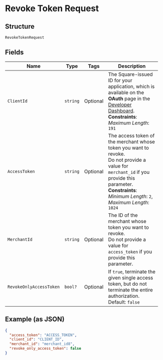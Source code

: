 
# Revoke Token Request

## Structure

`RevokeTokenRequest`

## Fields

| Name | Type | Tags | Description |
|  --- | --- | --- | --- |
| `ClientId` | `string` | Optional | The Square-issued ID for your application, which is available on the **OAuth** page in the<br>[Developer Dashboard](https://developer.squareup.com/apps).<br>**Constraints**: *Maximum Length*: `191` |
| `AccessToken` | `string` | Optional | The access token of the merchant whose token you want to revoke.<br>Do not provide a value for `merchant_id` if you provide this parameter.<br>**Constraints**: *Minimum Length*: `2`, *Maximum Length*: `1024` |
| `MerchantId` | `string` | Optional | The ID of the merchant whose token you want to revoke.<br>Do not provide a value for `access_token` if you provide this parameter. |
| `RevokeOnlyAccessToken` | `bool?` | Optional | If `true`, terminate the given single access token, but do not<br>terminate the entire authorization.<br>Default: `false` |

## Example (as JSON)

```json
{
  "access_token": "ACCESS_TOKEN",
  "client_id": "CLIENT_ID",
  "merchant_id": "merchant_id8",
  "revoke_only_access_token": false
}
```

